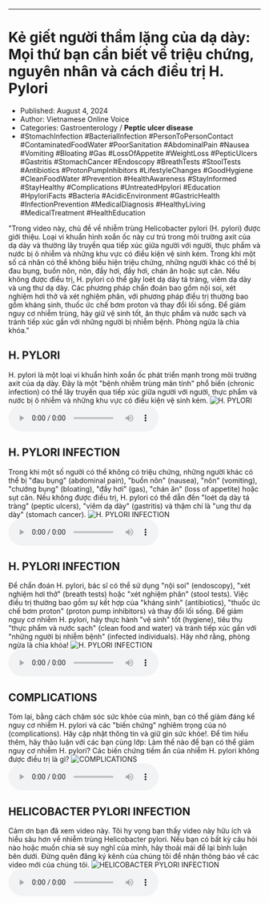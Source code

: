 
---

# Kẻ giết người thầm lặng của dạ dày: Mọi thứ bạn cần biết về triệu chứng, nguyên nhân và cách điều trị H. Pylori

- Published: August 4, 2024
- Author: Vietnamese Online Voice
- Categories: Gastroenterology / **Peptic ulcer disease**
- #StomachInfection #BacterialInfection #PersonToPersonContact #ContaminatedFoodWater #PoorSanitation #AbdominalPain #Nausea #Vomiting #Bloating #Gas #LossOfAppetite #WeightLoss #PepticUlcers #Gastritis #StomachCancer #Endoscopy #BreathTests #StoolTests #Antibiotics #ProtonPumpInhibitors #LifestyleChanges #GoodHygiene #CleanFoodWater #Prevention #HealthAwareness #StayInformed #StayHealthy #Complications #UntreatedHpylori #Education #HpyloriFacts #Bacteria #AcidicEnvironment #GastricHealth #InfectionPrevention #MedicalDiagnosis #HealthyLiving #MedicalTreatment #HealthEducation

"Trong video này, chủ đề về nhiễm trùng Helicobacter pylori (H. pylori) được giới thiệu. Loại vi khuẩn hình xoắn ốc này cư trú trong môi trường axit của dạ dày và thường lây truyền qua tiếp xúc giữa người với người, thực phẩm và nước bị ô nhiễm và những khu vực có điều kiện vệ sinh kém. Trong khi một số cá nhân có thể không biểu hiện triệu chứng, những người khác có thể bị đau bụng, buồn nôn, nôn, đầy hơi, đầy hơi, chán ăn hoặc sụt cân. Nếu không được điều trị, H. pylori có thể gây loét dạ dày tá tràng, viêm dạ dày và ung thư dạ dày. Các phương pháp chẩn đoán bao gồm nội soi, xét nghiệm hơi thở và xét nghiệm phân, với phương pháp điều trị thường bao gồm kháng sinh, thuốc ức chế bơm proton và thay đổi lối sống. Để giảm nguy cơ nhiễm trùng, hãy giữ vệ sinh tốt, ăn thực phẩm và nước sạch và tránh tiếp xúc gần với những người bị nhiễm bệnh. Phòng ngừa là chìa khóa."


## H. PYLORI

H. pylori là một loại vi khuẩn hình xoắn ốc phát triển mạnh trong môi trường axit của dạ dày. Đây là một "bệnh nhiễm trùng mãn tính" phổ biến (chronic infection) có thể lây truyền qua tiếp xúc giữa người với người, thực phẩm và nước bị ô nhiễm và những khu vực có điều kiện vệ sinh kém.
![H. PYLORI](https://http-archiver-apis-production-80.schnworks.com/storage/images/transitions/2024-08-04/transition--10618797444-Montserrat-ExtraBold-9C27B0.jpg)
<audio controls>
    <source src="https://http-archiver-apis-production-80.schnworks.com/storage/storage/audio/file-9775268732.mp3" type="audio/mpeg">
</audio>



## H. PYLORI INFECTION

Trong khi một số người có thể không có triệu chứng, những người khác có thể bị "đau bụng" (abdominal pain), "buồn nôn" (nausea), "nôn" (vomiting), "chướng bụng" (bloating), "đầy hơi" (gas), "chán ăn" (loss of appetite) hoặc sụt cân. Nếu không được điều trị, H. pylori có thể dẫn đến "loét dạ dày tá tràng" (peptic ulcers), "viêm dạ dày" (gastritis) và thậm chí là "ung thư dạ dày" (stomach cancer).
![H. PYLORI INFECTION](https://http-archiver-apis-production-80.schnworks.com/storage/images/transitions/2024-08-04/transition--14631923200-Montserrat-ExtraBold-9C27B0.jpg)
<audio controls>
    <source src="https://http-archiver-apis-production-80.schnworks.com/storage/storage/audio/file-19740499540.mp3" type="audio/mpeg">
</audio>



## H. PYLORI INFECTION

Để chẩn đoán H. pylori, bác sĩ có thể sử dụng "nội soi" (endoscopy), "xét nghiệm hơi thở" (breath tests) hoặc "xét nghiệm phân" (stool tests). Việc điều trị thường bao gồm sự kết hợp của "kháng sinh" (antibiotics), "thuốc ức chế bơm proton" (proton pump inhibitors) và thay đổi lối sống. Để giảm nguy cơ nhiễm H. pylori, hãy thực hành "vệ sinh" tốt (hygiene), tiêu thụ "thực phẩm và nước sạch" (clean food and water) và tránh tiếp xúc gần với "những người bị nhiễm bệnh" (infected individuals). Hãy nhớ rằng, phòng ngừa là chìa khóa!
![H. PYLORI INFECTION](https://http-archiver-apis-production-80.schnworks.com/storage/images/transitions/2024-08-04/transition-1088315437-Montserrat-Thin-7B1FA2.jpg)
<audio controls>
    <source src="https://http-archiver-apis-production-80.schnworks.com/storage/storage/audio/file-6784204236.mp3" type="audio/mpeg">
</audio>



## COMPLICATIONS

Tóm lại, bằng cách chăm sóc sức khỏe của mình, bạn có thể giảm đáng kể nguy cơ nhiễm H. pylori và các "biến chứng" nghiêm trọng của nó (complications). Hãy cập nhật thông tin và giữ gìn sức khỏe!. Để tìm hiểu thêm, hãy thảo luận với các bạn cùng lớp: Làm thế nào để bạn có thể giảm nguy cơ nhiễm H. pylori? Các biến chứng tiềm ẩn của nhiễm H. pylori không được điều trị là gì?
![COMPLICATIONS](https://http-archiver-apis-production-80.schnworks.com/storage/images/transitions/2024-08-04/transition--6425885229-Montserrat-SemiBold-880E4F.jpg)
<audio controls>
    <source src="https://http-archiver-apis-production-80.schnworks.com/storage/storage/audio/file-645478801.mp3" type="audio/mpeg">
</audio>



## HELICOBACTER PYLORI INFECTION

Cảm ơn bạn đã xem video này. Tôi hy vọng bạn thấy video này hữu ích và hiểu sâu hơn về nhiễm trùng Helicobacter pylori. Nếu bạn có bất kỳ câu hỏi nào hoặc muốn chia sẻ suy nghĩ của mình, hãy thoải mái để lại bình luận bên dưới. Đừng quên đăng ký kênh của chúng tôi để nhận thông báo về các video mới của chúng tôi.
![HELICOBACTER PYLORI INFECTION](https://http-archiver-apis-production-80.schnworks.com/storage/images/transitions/2024-08-04/transition-11687563144-Montserrat-Black-4A148C.jpg)
<audio controls>
    <source src="https://http-archiver-apis-production-80.schnworks.com/storage/storage/audio/file-4104615414.mp3" type="audio/mpeg">
</audio>

